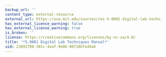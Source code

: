 ```yaml
---
backup_url: ''
content_type: external-resource
external_url: https://ocw.mit.edu/courses/res-5-0001-digital-lab-techniques-manual-spring-2007/
has_external_licence_warning: false
has_external_license_warning: true
is_broken: ''
license: https://creativecommons.org/licenses/by-nc-sa/4.0/
title: '*5.0001 Digital Lab Techniques Manual*'
uid: 23891780-301c-4eaf-9e86-08f38bfed4ab
---
```

